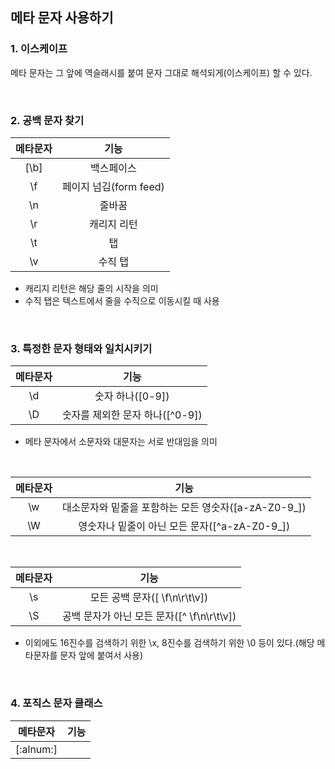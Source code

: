 ## 메타 문자 사용하기
### 1. 이스케이프</br>
메타 문자는 그 앞에 역슬래시를 붙여 문자 그대로 해석되게(이스케이프) 할 수 있다.</br>

</br>

### 2. 공백 문자 찾기

|메타문자|기능|
|:---:|:---:|
|[\b]|백스페이스|
|\f|페이지 넘김(form feed)|
|\n|줄바꿈|
|\r|캐리지 리턴|
|\t|탭|
|\v|수직 탭|

+ 캐리지 리턴은 해당 줄의 시작을 의미
+ 수직 탭은 텍스트에서 줄을 수직으로 이동시킬 때 사용

</br>

### 3. 특정한 문자 형태와 일치시키기

|메타문자|기능|
|:---:|:---:|
|\d|숫자 하나([0-9])|
|\D|숫자를 제외한 문자 하나([^0-9])

+ 메타 문자에서 소문자와 대문자는 서로 반대임을 의미

</br>

|메타문자|기능|
|:---:|:---:|
|\w|대소문자와 밑줄을 포함하는 모든 영숫자([a-zA-Z0-9_])|
|\W|영숫자나 밑줄이 아닌 모든 문자([^a-zA-Z0-9_])|

</br>

|메타문자|기능|
|:---:|:---:|
|\s|모든 공백 문자([ \f\n\r\t\v])|
|\S|공백 문자가 아닌 모든 문자([^ \f\n\r\t\v])|

+ 이외에도 16진수를 검색하기 위한 \x, 8진수를 검색하기 위한 \0 등이 있다.(해당 메타문자를 문자 앞에 붙여서 사용) 

</br>

### 4. 포직스 문자 클래스

|메타문자|기능|
|:---:|:---:|
|[:alnum:]
